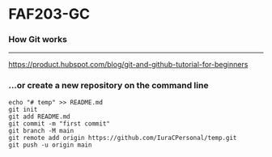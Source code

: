 # FAF203-GC

### How Git works

---

https://product.hubspot.com/blog/git-and-github-tutorial-for-beginners

### …or create a new repository on the command line

```
echo "# temp" >> README.md
git init
git add README.md
git commit -m "first commit"
git branch -M main
git remote add origin https://github.com/IuraCPersonal/temp.git
git push -u origin main
```
